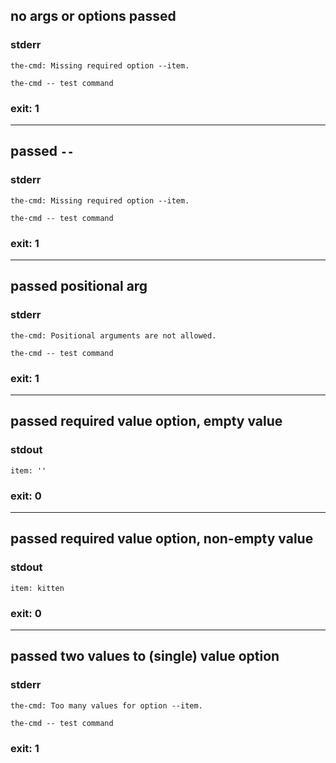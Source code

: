 ## no args or options passed

### stderr
```
the-cmd: Missing required option --item.

the-cmd -- test command
```

### exit: 1

- - - - - - - - - -

## passed `--`

### stderr
```
the-cmd: Missing required option --item.

the-cmd -- test command
```

### exit: 1

- - - - - - - - - -

## passed positional arg

### stderr
```
the-cmd: Positional arguments are not allowed.

the-cmd -- test command
```

### exit: 1

- - - - - - - - - -

## passed required value option, empty value

### stdout
```
item: ''
```

### exit: 0

- - - - - - - - - -

## passed required value option, non-empty value

### stdout
```
item: kitten
```

### exit: 0

- - - - - - - - - -

## passed two values to (single) value option

### stderr
```
the-cmd: Too many values for option --item.

the-cmd -- test command
```

### exit: 1
